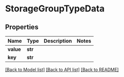 # StorageGroupTypeData

## Properties
Name | Type | Description | Notes
------------ | ------------- | ------------- | -------------
**value** | **str** |  | 
**key** | **str** |  | 

[[Back to Model list]](../README.md#documentation-for-models) [[Back to API list]](../README.md#documentation-for-api-endpoints) [[Back to README]](../README.md)


